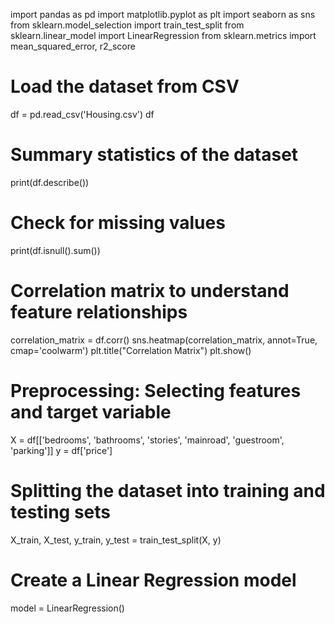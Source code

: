 import pandas as pd
import matplotlib.pyplot as plt
import seaborn as sns
from sklearn.model_selection import train_test_split
from sklearn.linear_model import LinearRegression
from sklearn.metrics import mean_squared_error, r2_score
# Load the dataset from CSV
df = pd.read_csv('Housing.csv')
df
# Summary statistics of the dataset
print(df.describe())
# Check for missing values
print(df.isnull().sum())
# Correlation matrix to understand feature relationships
correlation_matrix = df.corr()
sns.heatmap(correlation_matrix, annot=True, cmap='coolwarm')
plt.title("Correlation Matrix")
plt.show()
# Preprocessing: Selecting features and target variable
X = df[['bedrooms', 'bathrooms', 'stories', 'mainroad', 'guestroom', 'parking']]
y = df['price']
# Splitting the dataset into training and testing sets
X_train, X_test, y_train, y_test = train_test_split(X, y)
# Create a Linear Regression model
model = LinearRegression()
